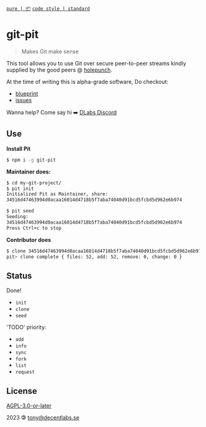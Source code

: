 [`pure | 📦`](https://github.com/telamon/create-pure)
[`code style | standard`](https://standardjs.com/)
# git-pit

> Makes Git make sense

This tool allows you to use Git
over secure peer-to-peer streams kindly supplied by the good peers @ [holepunch](https://holepunch.to).

At the time of writing this is alpha-grade software,
Do checkout:

- [blueprint](https://raw.githubusercontent.com/decentlabs-north/whiteboard/master/pit-blueprint-v1.pdf)
- [issues](https://github.com/decentlabs-north/git-pit/issues)

Wanna help? Come say hi ➡️ [DLabs Discord](https://discord.gg/8RMRUPZ9RS)

## Use

**Install Pit**
```bash
$ npm i -g git-pit
```

**Maintainer does:**
```bash
$ cd my-git-project/
$ pit init
Initialized Pit as Maintainer, share:
34516d47463994d0acaa16014d4718b5f7aba74040d91bcd5fcbd5d962e6b974

$ pit seed
Seeding:
34516d47463994d0acaa16014d4718b5f7aba74040d91bcd5fcbd5d962e6b974
Press Ctrl+c to stop
```

**Contributor does**
```bash
$ clone 34516d47463994d0acaa16014d4718b5f7aba74040d91bcd5fcbd5d962e6b974 the-project
pit> clone complete { files: 52, add: 52, remove: 0, change: 0 }
```

## Status
Done!

- `init`
- `clone`
- `seed`

'TODO' priority:

- `add`
- `info`
- `sync`
- `fork`
- `list`
- `request`

## License

[AGPL-3.0-or-later](./LICENSE)

2023 &#x1f12f; tony@decentlabs.se
